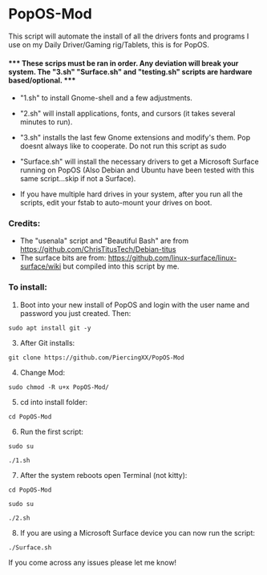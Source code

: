 # PopOS-Mod
This script will automate the install of all the drivers fonts and programs I use on my Daily Driver/Gaming rig/Tablets, this is for PopOS.


#### *** These scrips must be ran in order. Any deviation will break your system. The "3.sh" "Surface.sh" and "testing.sh" scripts are hardware based/optional. ***

- "1.sh" to install Gnome-shell and a few adjustments.

- "2.sh" will install applications, fonts, and cursors (it takes several minutes to run).

- "3.sh" installs the last few Gnome extensions and modify's them. Pop doesnt always like to cooperate. Do not run this script as sudo

- "Surface.sh" will install the necessary drivers to get a Microsoft Surface running on PopOS (Also Debian and Ubuntu have been tested with this same script...skip if not a Surface).

- If you have multiple hard drives in your system, after you run all the scripts, edit your fstab to auto-mount your drives on boot.

### Credits:
- The "usenala" script and "Beautiful Bash" are from https://github.com/ChrisTitusTech/Debian-titus
- The surface bits are from: https://github.com/linux-surface/linux-surface/wiki but compiled into this script by me.

 
### To install:

1. Boot into your new install of PopOS and login with the user name and password you just created. Then:

``` sudo apt install git -y ```


3. After Git installs:

``` git clone https://github.com/PiercingXX/PopOS-Mod ```


4. Change Mod:

``` sudo chmod -R u+x PopOS-Mod/ ```


5. cd into install folder:

``` cd PopOS-Mod ```


6. Run the first script:

``` sudo su ```

``` ./1.sh ```


7. After the system reboots open Terminal (not kitty):

``` cd PopOS-Mod ```

``` sudo su ```

``` ./2.sh ```


8. If you are using a Microsoft Surface device you can now run the script:

``` ./Surface.sh ```




If you come across any issues please let me know!
